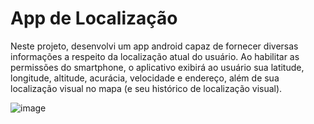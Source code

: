 # App de Localização

Neste projeto, desenvolvi um app android capaz de fornecer diversas informações a respeito da localização atual do usuário. Ao habilitar as permissões do smartphone, o aplicativo exibirá ao usuário sua latitude, longitude, altitude, acurácia, velocidade e endereço, além de sua localização visual no mapa (e seu histórico de localização visual).

![image](https://github.com/user-attachments/assets/4014923f-986b-4f7b-9f4a-83f67eac2c9a)
